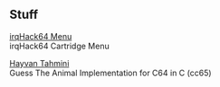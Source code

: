 ## Stuff  

[irqHack64 Menu](https://github.com/wizofwor/irqHack64)   
irqHack64 Cartridge Menu​

[Hayvan Tahmini](https://github.com/wizofwor/hayvan-tahmini)   
Guess The Animal Implementation for C64 in C (cc65)

